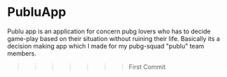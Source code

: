 # PubluApp

Publu app is an application for concern pubg lovers who has to decide game-play based on their situation without ruining their life. Basically its a decision making app which I made for my pubg-squad "publu" team members.
>>>>>>> First Commit
